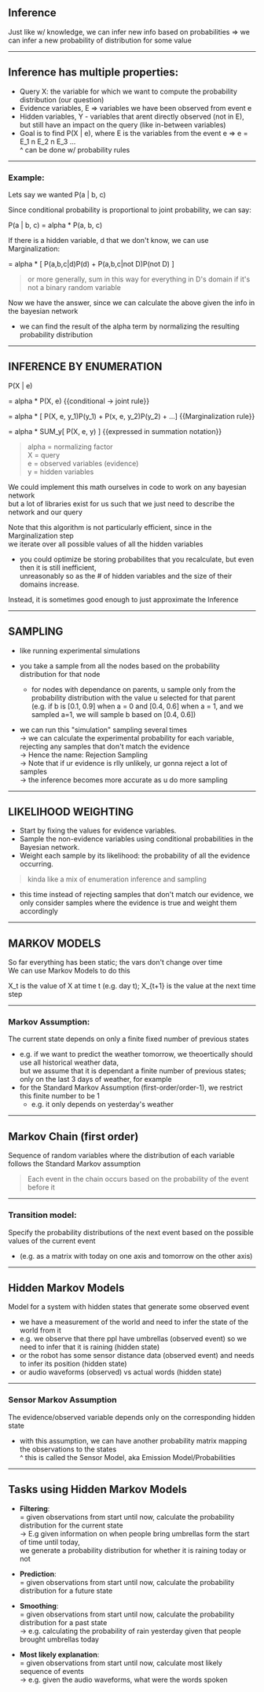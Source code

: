 ## Inference

Just like w/ knowledge, we can infer new info based on probabilities => we can infer a new probability of distribution for some value

---

## Inference has multiple properties:

- Query X: the variable for which we want to compute the probability distribution (our question)  
- Evidence variables, E => variables we have been observed from event e  
- Hidden variables, Y - variables that arent directly observed (not in E), but still have an impact on the query (like in-between variables)  
- Goal is to find P(X | e), where E is the variables from the event e => e = E_1 n E_2 n E_3 ...  
  ^ can be done w/ probability rules

---

### Example:

Lets say we wanted P(a | b, c)

Since conditional probability is proportional to joint probability, we can say:

P(a | b, c)
= alpha * P(a, b, c)

If there is a hidden variable, d that we don't know, we can use Marginalization:

= alpha * [ P(a,b,c|d)P(d) + P(a,b,c|not D)P(not D) ]

> or more generally, sum in this way for everything in D's domain if it's not a binary random variable


Now we have the answer, since we can calculate the above given the info in the bayesian network  
- we can find the result of the alpha term by normalizing the resulting probability distribution

---

## INFERENCE BY ENUMERATION

P(X | e)

= alpha * P(X, e) {{conditional -> joint rule}}

= alpha * [ P(X, e, y_1)P(y_1) + P(x, e, y_2)P(y_2) + ...] {{Marginalization rule}}

= alpha * SUM_y[ P(X, e, y) ] {{expressed in summation notation}}

> alpha = normalizing factor  
> X = query  
> e = observed variables (evidence)  
> y = hidden variables

We could implement this math ourselves in code to work on any bayesian network  
but a lot of libraries exist for us such that we just need to describe the network and our query

Note that this algorithm is not particularly efficient, since in the Marginalization step  
we iterate over all possible values of all the hidden variables  
- you could optimize be storing probabilites that you recalculate, but even then it is still inefficient,  
  unreasonably so as the # of hidden variables and the size of their domains increase.

Instead, it is sometimes good enough to just approximate the Inference

---

## SAMPLING

- like running experimental simulations  
- you take a sample from all the nodes based on the probability distribution for that node  
    - for nodes with dependance on parents, u sample only from the probability distribution with the value u selected for that parent  
      (e.g. if b is [0.1, 0.9] when a = 0 and [0.4, 0.6] when a = 1, and we sampled a=1, we will sample b based on [0.4, 0.6])

- we can run this "simulation" sampling several times  
    -> we can calculate the experimental probability for each variable, rejecting any samples that don't match the evidence  
        -> Hence the name: Rejection Sampling  
        -> Note that if ur evidence is rlly unlikely, ur gonna reject a lot of samples  
    -> the inference becomes more accurate as u do more sampling

---

## LIKELIHOOD WEIGHTING

- Start by fixing the values for evidence variables.  
- Sample the non-evidence variables using conditional probabilities in the Bayesian network.  
- Weight each sample by its likelihood: the probability of all the evidence occurring.

> kinda like a mix of enumeration inference and sampling  
- this time instead of rejecting samples that don't match our evidence, we only consider samples where the evidence is true and weight them accordingly

---

## MARKOV MODELS

So far everything has been static; the vars don't change over time  
We can use Markov Models to do this

X_t is the value of X at time t (e.g. day t); X_{t+1} is the value at the next time step

---

### Markov Assumption:

The current state depends on only a finite fixed number of previous states  
- e.g. if we want to predict the weather tomorrow, we theoertically should use all historical weather data,  
  but we assume that it is dependant a finite number of previous states; only on the last 3 days of weather, for example  
- for the Standard Markov Assumption (first-order/order-1), we restrict this finite number to be 1  
    - e.g. it only depends on yesterday's weather

---

## Markov Chain (first order)

Sequence of random variables where the distribution of each variable follows the Standard Markov assumption  
> Each event in the chain occurs based on the probability of the event before it

---

### Transition model:

Specify the probability distributions of the next event based on the possible values of the current event  
- (e.g. as a matrix with today on one axis and tomorrow on the other axis)

---

## Hidden Markov Models

Model for a system with hidden states that generate some observed event  
- we have a measurement of the world and need to infer the state of the world from it  
- e.g. we observe that there ppl have umbrellas (observed event) so we need to infer that it is raining (hidden state)  
- or the robot has some sensor distance data (observed event) and needs to infer its position (hidden state)  
- or audio waveforms (observed) vs actual words (hidden state)

---

### Sensor Markov Assumption

The evidence/observed variable depends only on the corresponding hidden state  
- with this assumption, we can have another probability matrix mapping the observations to the states  
  ^ this is called the Sensor Model, aka Emission Model/Probabilities

---

## Tasks using Hidden Markov Models

- **Filtering**:  
    = given observations from start until now, calculate the probability distribution for the current state  
    -> E.g given information on when people bring umbrellas form the start of time until today,  
       we generate a probability distribution for whether it is raining today or not

- **Prediction**:  
    = given observations from start until now, calculate the probability distribution for a future state

- **Smoothing**:  
    = given observations from start until now, calculate the probability distribution for a past state  
    -> e.g. calculating the probability of rain yesterday given that people brought umbrellas today

- **Most likely explanation**:  
    = given observations from start until now, calculate most likely sequence of events  
    -> e.g. given the audio waveforms, what were the words spoken
